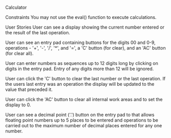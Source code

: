 Calculator


Constraints
You may not use the eval() function to execute calculations.

User Stories
 User can see a display showing the current number entered or the result of the last operation.
 
 User can see an entry pad containing buttons for the digits 00 and 0-9, operations - '+', '-', '/', '*',  and '=', a 'C' button (for clear), and an 'AC' button (for clear all).
 
 User can enter numbers as sequences up to 12 digits long by clicking on digits in the entry pad. Entry of any digits more than 12 will be ignored.
 
 User can click the 'C' button to clear the last number or the last operation. If the users last entry was an operation the display will be updated to the value that preceded it.
 
 User can click the 'AC' button to clear all internal work areas and to set the display to 0.
 
 User can see a decimal point ('.') button on the entry pad to that allows floating point numbers up to 5 places to be entered and operations to be carried out to the maximum number of decimal places entered for any one number.
